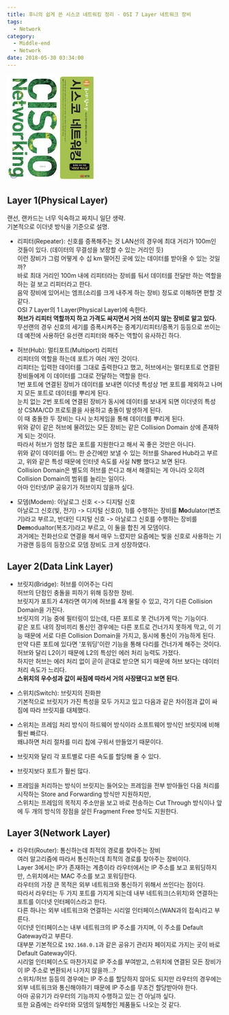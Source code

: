```yaml
---
title: 후니의 쉽게 쓴 시스코 네트워킹 정리 - OSI 7 Layer 네트워크 장비
tags:
  - Network
category:
  - Middle-end
  - Network
date: 2018-05-30 03:34:00
---
```


![](network-hardware/thumb.png)

## Layer 1(Physical Layer)
랜선, 랜카드는 너무 익숙하고 짜치니 일단 생략.  
기본적으로 이더넷 방식을 기준으로 설명.

* 리피터(Repeater): 신호를 증폭해주는 것
LAN선의 경우에 최대 거리가 100m인 것들이 있다. (데이터의 무결성을 보장할 수 있는 거리인 듯)  
이런 장비가 그럼 어떻게 수 십 km 떨어진 곳에 있는 데이터를 받아올 수 있는 것일까?  
바로 최대 거리인 100m 내에 리피터라는 장비를 둬서 데이터를 전달만 하는 역할을 하는 걸 보고 리피터라고 한다.  
음악 장비에 있어서는 엠프(소리를 크게 내주게 하는 장비) 정도로 이해하면 편할 것 같다.  
OSI 7 Layer의 1 Layer(Physical Layer)에 속한다.  
**허브가 리피터 역할까지 하고 가격도 싸지면서 거의 쓰이지 않는 장비로 알고 있다.**
무선랜의 경우 신호의 세기를 증폭시켜주는 중계기/리피터/증폭기 등등으로 쓰이는데 예전에 사용하던 유선랜 리피터와 해주는 역할이 유사하긴 하다.

* 허브(Hub): 멀티포트(Multiport) 리피터  
리피터의 역할을 하는데 포트가 여러 개인 것이다.  
리피터는 입력한 데이터를 그대로 출력한다고 했고, 허브에서는 멀티포트로 연결된 장비들에게 이 데이터를 그대로 전달하는 역할을 한다.  
1번 포트에 연결된 장비가 데이터를 보내면 이더넷 특성상 1번 포트를 제외하고 나머지 모든 포트로 데이터를 뿌리게 된다.  
눈치 없는 2번 포트에 연결된 장비가 동시에 데이터를 보내게 되면 이더넷의 특성 상 CSMA/CD 프로토콜을 사용하고 충돌이 발생하게 된다.  
이 때 충돌한 두 장비는 다시 눈치게임을 통해 데이터를 뿌리게 된다.  
위와 같이 같은 허브에 물려있는 모든 장비는 같은 Collision Domain 상에 존재하게 되는 것이다.  
따라서 허브가 엄청 많은 포트를 지원한다고 해서 꼭 좋은 것만은 아니다.  
위와 같이 데이터를 어느 한 순간에만 보낼 수 있는 허브를 Shared Hub라고 부르고,
위와 같은 특성 때문에 인터넷 속도를 사실 N빵 했다고 보면 된다.  
Collision Domain은 별도의 허브를 쓴다고 해서 해결되는 게 아니라 오히려 Collision Domain의 범위를 늘리는 일이다.  
아마 인터넷/IP 공유기가 허브이지 않을까 싶다.  

* 모뎀(Modem): 아날로그 신호 <-> 디지털 신호  
아날로그 신호(빛, 전기) -> 디지털 신호(0, 1)를 수행하는 장비를 **Mo**dulator(변조기)라고 부르고,
반대인 디지털 신호 -> 아날로그 신호를 수행하는 장비를 **Dem**odualtor(복조기)라고 부르고, 이 둘을 합친 게 모뎀이다.  
과거에는 전화선으로 연결을 해서 매우 느렸지만 요즘에는 빛을 신호로 사용하는 기가광랜 등등의 등장으로 모뎀 장비도 크게 성장하였다.

## Layer 2(Data Link Layer)
* 브릿지(Bridge): 허브를 이어주는 다리  
허브의 단점인 충돌을 피하기 위해 등장한 장비.  
브릿지가 포트가 4개라면 여기에 허브를 4개 물릴 수 있고, 각기 다른 Collision Domain을 가진다.  
브릿지의 기능 중에 필터링이 있는데, 다른 포트로 못 건너가게 막는 기능이다.  
같은 포트 내의 장비끼리 통신인 경우에는 다른 포트로 건너가지 못하게 막고,
이 기능 때문에 서로 다른 Collision Domain을 가지고, 동시에 통신이 가능하게 된다.  
만약 다른 포트에 있다면 '포워딩'이란 기능을 통해 다리를 건너가게 해주는 것이다.  
허브와 달리 L2이기 때문에 L2의 특성인 에러 처리 능력도 가졌다.  
하지만 허브는 에러 처리 없이 곧이 곧대로 받으면 되기 때문에 허브 보다는 데이터 처리 속도가 느리다.  
**스위치의 우수성과 값이 싸짐에 따라서 거의 사장됐다고 보면 된다.**

* 스위치(Switch): 브릿지의 진화판  
기본적으로 브릿지가 가진 특성을 모두 가지고 있고 다음과 같은 차이점과 값이 싸짐에 따라 브릿지를 대체했다.  
* 스위치는 프레임 처리 방식이 하드웨어 방식이라 소프트웨어 방식인 브릿지에 비해 훨씬 빠르다.  
왜냐하면 처리 절차를 미리 칩에 구워서 만들었기 때문이다.  
* 브릿지와 달리 각 포트별로 다른 속도를 할당해 줄 수 있다.  
* 브릿지보다 포트가 훨씬 많다.  
* 프레임을 처리하는 방식이 브릿지는 들어오는 프레임을 전부 받아들인 다음 처리를 시작하는 Store and Forwarding 방식만 지원하지만,  
스위치는 프레임의 목적지 주소만을 보고 바로 전송하는 Cut Through 방식이나 앞에 두 개의 방식의 장점을 살린 Fragment Free 방식도 지원한다.  

## Layer 3(Network Layer)
* 라우터(Router): 통신하는데 최적의 경로를 찾아주는 장비  
여러 알고리즘에 따라서 통신하는데 최적의 경로를 찾아주는 장비이다.  
Layer 3에서는 IP가 존재하는 계층이라 라우터에서는 IP 주소를 보고 포워딩하지만, 스위치에서는 MAC 주소를 보고 포워딩한다.  
라우터의 가장 큰 목적은 외부 네트워크와 통신하기 위해서 쓰인다는 점이다.  
따라서 라우터는 두 가지 포트를 가지게 되는데 내부 네트워크(스위치)와 연결하는 포트를 이더넷 인터페이스라고 한다.  
다른 하나는 외부 네트워크와 연결하는 시리얼 인터페이스(WAN과의 접속)라고 부른다.  
이더넷 인터페이스는 내부 네트워크의 IP 주소를 가지며, 이 주소를 Default Gateway라고 부른다.  
대부분 기본적으로 `192.168.0.1`과 같은 공유기 관리자 페이지로 가지는 곳이 바로 Default Gateway이다.  
시리얼 인터페이스도 마찬가지로 IP 주소를 부여받고, 스위치에 연결된 모든 장비가 이 IP 주소로 변환되서 나가지 않을까...?  
스위치/허브 등등의 경우에는 IP 주소를 할당하지 않아도 되지만 라우터의 경우에는 외부 네트워크와 통신해야하기 때문에 IP 주소를 무조건 할당받아야 한다.  
아마 공유기가 라우터의 기능까지 수행하고 있는 건 아닐까 싶다.  
또한 요즘에는 라우터와 모뎀의 일체형인 제품들도 나오는 것 같다.  

 
